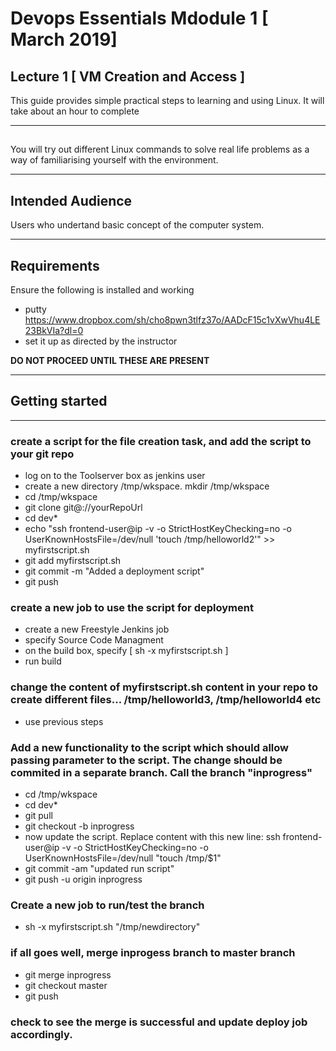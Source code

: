 #  Devops Essentials Mdodule 1 [ March 2019]

## Lecture 1 [ VM Creation and Access ]

This guide provides simple practical steps to learning and using Linux. It will take about an hour to complete

---

## 

You will try out different Linux commands to  solve real life problems as a way of familiarising yourself with the environment.

---

## Intended Audience

Users who undertand basic concept of the computer system.

---

## Requirements

Ensure the following is installed and working

- putty https://www.dropbox.com/sh/cho8pwn3tlfz37o/AADcF15c1vXwVhu4LE23BkVIa?dl=0 
- set it up as directed by the instructor

**DO NOT PROCEED UNTIL THESE ARE PRESENT**

---

## Getting started

---


###  create a script for the file creation task, and add the script to your git repo 
- log on to the Toolserver box as jenkins user 
- create a new directory /tmp/wkspace. mkdir /tmp/wkspace
- cd /tmp/wkspace
- git clone git@://yourRepoUrl
- cd dev* 
- echo "ssh frontend-user@ip -v  -o StrictHostKeyChecking=no -o UserKnownHostsFile=/dev/null 'touch /tmp/helloworld2'" >> myfirstscript.sh
- git add myfirstscript.sh 
- git commit -m "Added a deployment script"
- git push

 

###  create a new job to use the script for deployment
- create a new Freestyle Jenkins job
- specify Source Code Managment  
- on the build box, specify [ sh -x myfirstscript.sh ]
- run build


###  change the content of myfirstscript.sh content in your repo to create different files... /tmp/helloworld3, /tmp/helloworld4 etc
- use previous steps	


###  Add a new functionality to the  script which should allow passing parameter to the script. The change should be commited in a separate branch. Call the branch "inprogress"

- cd /tmp/wkspace
- cd dev* 
- git pull  
- git checkout -b inprogress  
- now update the script. Replace content with this new line:   ssh frontend-user@ip -v  -o StrictHostKeyChecking=no -o UserKnownHostsFile=/dev/null "touch /tmp/$1"
- git commit -am "updated run script"  
- git push -u origin inprogress  


### Create a new job to run/test the branch
- sh -x myfirstscript.sh "/tmp/newdirectory"

 


### if all goes well, merge inprogess branch to master branch

- git merge inprogress
- git checkout master
- git push

### check to see the merge is successful and update deploy job accordingly.






